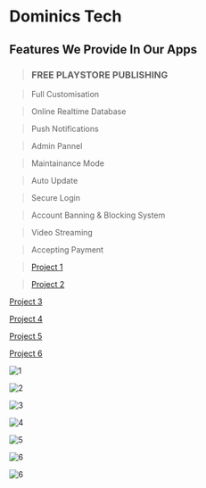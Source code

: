 # Dominics Tech

## Features We Provide In Our Apps

> ### FREE PLAYSTORE PUBLISHING

> Full Customisation

 > Online Realtime Database
 
 >Push Notifications
 
> Admin Pannel
 
 >Maintainance Mode
 
 >Auto Update
 
 >Secure Login
 
 >Account Banning & Blocking System
 
 >Video Streaming
 
 >Accepting Payment
 
 >[Project 1](/07.10.2021_14.01.21_REC.mp4)
 
 >[Project 2](/New%20Project%205.mp4)
 >
 [Project 3](/New%20Project.mp4)
 
 [Project 4](/New%20Project3.mp4)
 
 [Project 5](/New%20Project4.mp4)
 
 [Project 6](/intro2.mp4)
 
 ![1](/20211003_234052_0000.png)
 
 ![2](/20211003_234052_0002.png)
 
 ![3](/20211003_234052_0003.png)
 
 ![4](/20211013_130431_0000.jpg)
 
 ![5](/20211013_130651_0000.jpg)
 
 ![6](/3_20211013_122844_0002.png)
 
 ![6](/IMG_20211003_234246.jpg)
 


